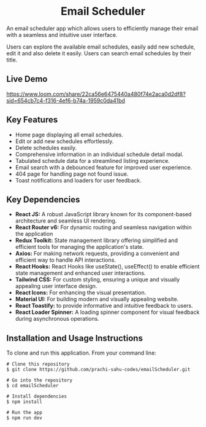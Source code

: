 <h1 align="center">Email Scheduler</h1>

An email scheduler app which allows users to efficiently manage their email with a seamless and intuitive user interface.

Users can explore the available email schedules, easily add new schedule, edit it and also delete it easily. Users can search email schedules by their title.

## Live Demo
https://www.loom.com/share/22ca56e6475440a480f74e2aca0d2df8?sid=654cb7c4-f316-4ef6-b74a-1959c0da41bd

## Key Features

- Home page displaying all email schedules.
- Edit or add new schedules effortlessly.
- Delete schedules easily.
- Comprehensive information in an individual schedule detail modal.
- Tabulated schedule data for a streamlined listing experience.
- Email search with a debounced feature for improved user experience.
- 404 page for handling page not found issue.
- Toast notifications and loaders for user feedback.

## Key Dependencies

- **React JS:** A robust JavaScript library known for its component-based architecture and seamless UI rendering.
- **React Router v6:** For dynamic routing and seamless navigation within the application
- **Redux Toolkit:** State management library offering simplified and efficient tools for managing the application's state.
- **Axios:** For making network requests, providing a convenient and efficient way to handle API interactions.
- **React Hooks:** React Hooks like useState(), useEffect() to enable efficient state management and enhanced user interactions.
- **Tailwind CSS:** For custom styling, ensuring a unique and visually appealing user interface design.
- **React Icons:** For enhancing the visual presentation.
- **Material UI:** For building modern and visually appealing website.
- **React Toastify:** to provide informative and intuitive feedback to users.
- **React Loader Spinner:** A loading spinner component for visual feedback during asynchronous operations.

## Installation and Usage Instructions

To clone and run this application. From your command line:

```
# Clone this repository
$ git clone https://github.com/prachi-sahu-codes/emailScheduler.git

# Go into the repository
$ cd emailScheduler

# Install dependencies
$ npm install

# Run the app
$ npm run dev
```
